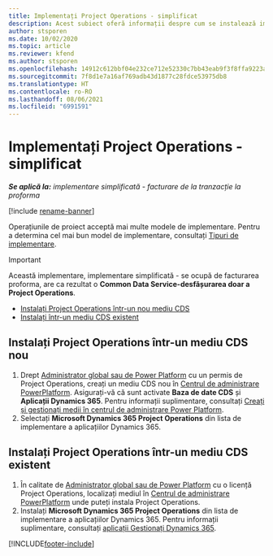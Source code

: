 ```yaml
---
title: Implementați Project Operations - simplificat
description: Acest subiect oferă informații despre cum se instalează implementarea Project Operations lite - gestionați facturarea proforma.
author: stsporen
ms.date: 10/02/2020
ms.topic: article
ms.reviewer: kfend
ms.author: stsporen
ms.openlocfilehash: 14912c612bbf04e232ce712e52330c7bb43eab9f3f8ffa9223a2d2f9ce95eb72
ms.sourcegitcommit: 7f8d1e7a16af769adb43d1877c28fdce53975db8
ms.translationtype: HT
ms.contentlocale: ro-RO
ms.lasthandoff: 08/06/2021
ms.locfileid: "6991591"
---
```

# <a name="deploy-project-operations---lite"></a>Implementați Project Operations - simplificat

_**Se aplică la:** implementare simplificată - facturare de la tranzacție la proforma_

[!include [rename-banner](~/includes/cc-data-platform-banner.md)]

Operațiunile de proiect acceptă mai multe modele de implementare. Pentru a determina cel mai bun model de implementare, consultați [Tipuri de implementare](determine-deployment-type.md).


> [!IMPORTANT]
> Această implementare, implementare simplificată - se ocupă de facturarea proforma, are ca rezultat o **Common Data Service-desfășurarea doar a Project Operations**.

- [Instalați Project Operations într-un nou mediu CDS](#new)
- [Instalați într-un mediu CDS existent](#existing)



## <a name="install-project-operations-to-a-new-cds-environment"></a><a name="new"></a>Instalați Project Operations într-un mediu CDS nou

1. Drept [Administrator global sau de Power Platform](/power-platform/admin/global-service-administrators-can-administer-without-license) cu un permis de Project Operations, creați un mediu CDS nou în [Centrul de administrare PowerPlatform](https://admin.powerplatform.com). Asigurați-vă că sunt activate **Baza de date CDS** și **Aplicații Dynamics 365**. Pentru informații suplimentare, consultați [Creați și gestionați medii în centrul de administrare Power Platform](/power-platform/admin/create-environment#create-an-environment-in-the-power-platform-admin-center).
2. Selectați **Microsoft Dynamics 365 Project Operations** din lista de implementare a aplicațiilor Dynamics 365.


## <a name="install-project-operations-to-an-existing-cds-environment"></a><a name="existing"></a>Instalați Project Operations într-un mediu CDS existent

1. În calitate de [Administrator global sau de Power Platform](/power-platform/admin/global-service-administrators-can-administer-without-license) cu o licență Project Operations, localizați mediul în [Centrul de administrare PowerPlatform](https://admin.powerplatform.com) unde puteți instala Project Operations.
2. Instalați **Microsoft Dynamics 365 Project Operations** din lista de implementare a aplicațiilor Dynamics 365. Pentru informații suplimentare, consultați [aplicații Gestionați Dynamics 365](/power-platform/admin/manage-apps).




[!INCLUDE[footer-include](../includes/footer-banner.md)]